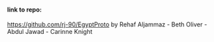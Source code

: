 #### link to repo: 
https://github.com/rj-90/EgyptProto
by Rehaf Aljammaz - Beth Oliver - Abdul Jawad - Carinne Knight

